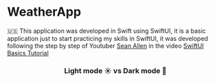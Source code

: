 # WeatherApp

🇺🇸 This application was developed in Swift using SwiftUI, it is a basic application just to start practicing my skills in SwiftUI, it was developed following the step by step of Youtuber [Sean Allen](https://www.youtube.com/@seanallen/videos) in the video [SwiftUI Basics Tutorial](https://www.youtube.com/watch?v=HXoVSbwWUIk&t=17s)
<h3 align=center font="bold">Light mode ☀️ vs Dark mode 🌙 </h3>

